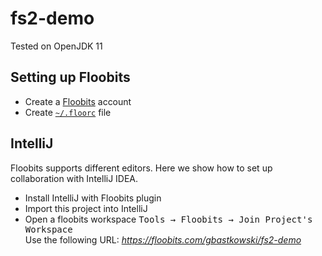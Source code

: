 # fs2-demo

Tested on OpenJDK 11

## Setting up Floobits
* Create a [Floobits](https://floobits.com/) account
* Create [`~/.floorc`](https://floobits.com/help/floorc) file

## IntelliJ
Floobits supports different editors.
Here we show how to set up collaboration with IntelliJ IDEA.

* Install IntelliJ with Floobits plugin
* Import this project into IntelliJ
* Open a floobits workspace
  <kbd>Tools → Floobits → Join Project's Workspace</kbd>   
  Use the following URL: *https://floobits.com/gbastkowski/fs2-demo*
  